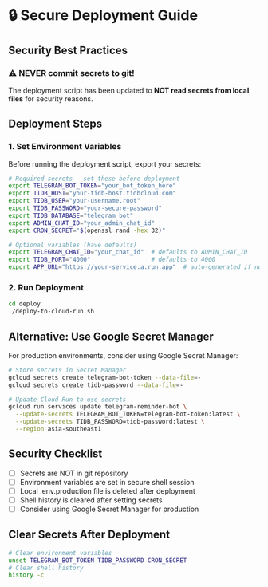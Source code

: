 # 🔒 Secure Deployment Guide

## Security Best Practices

### ⚠️ NEVER commit secrets to git!

The deployment script has been updated to **NOT read secrets from local files** for security reasons.

## Deployment Steps

### 1. Set Environment Variables

Before running the deployment script, export your secrets:

```bash
# Required secrets - set these before deployment
export TELEGRAM_BOT_TOKEN="your_bot_token_here"
export TIDB_HOST="your-tidb-host.tidbcloud.com"
export TIDB_USER="your-username.root"
export TIDB_PASSWORD="your-secure-password"
export TIDB_DATABASE="telegram_bot"
export ADMIN_CHAT_ID="your_admin_chat_id"
export CRON_SECRET="$(openssl rand -hex 32)"

# Optional variables (have defaults)
export TELEGRAM_CHAT_ID="your_chat_id"  # defaults to ADMIN_CHAT_ID
export TIDB_PORT="4000"                 # defaults to 4000
export APP_URL="https://your-service.a.run.app"  # auto-generated if not set
```

### 2. Run Deployment

```bash
cd deploy
./deploy-to-cloud-run.sh
```

## Alternative: Use Google Secret Manager

For production environments, consider using Google Secret Manager:

```bash
# Store secrets in Secret Manager
gcloud secrets create telegram-bot-token --data-file=-
gcloud secrets create tidb-password --data-file=-

# Update Cloud Run to use secrets
gcloud run services update telegram-reminder-bot \
  --update-secrets TELEGRAM_BOT_TOKEN=telegram-bot-token:latest \
  --update-secrets TIDB_PASSWORD=tidb-password:latest \
  --region asia-southeast1
```

## Security Checklist

- [ ] Secrets are NOT in git repository
- [ ] Environment variables are set in secure shell session
- [ ] Local .env.production file is deleted after deployment
- [ ] Shell history is cleared after setting secrets
- [ ] Consider using Google Secret Manager for production

## Clear Secrets After Deployment

```bash
# Clear environment variables
unset TELEGRAM_BOT_TOKEN TIDB_PASSWORD CRON_SECRET
# Clear shell history
history -c
```